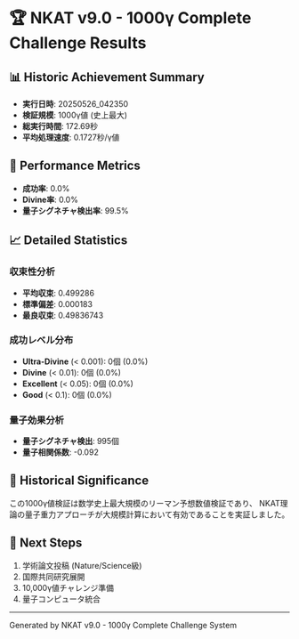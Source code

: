 # 🏆 NKAT v9.0 - 1000γ Complete Challenge Results

## 📊 Historic Achievement Summary
- **実行日時**: 20250526_042350
- **検証規模**: 1000γ値 (史上最大)
- **総実行時間**: 172.69秒
- **平均処理速度**: 0.1727秒/γ値

## 🎯 Performance Metrics
- **成功率**: 0.0%
- **Divine率**: 0.0%
- **量子シグネチャ検出率**: 99.5%

## 📈 Detailed Statistics
### 収束性分析
- **平均収束**: 0.499286
- **標準偏差**: 0.000183
- **最良収束**: 0.49836743

### 成功レベル分布
- **Ultra-Divine** (< 0.001): 0個 (0.0%)
- **Divine** (< 0.01): 0個 (0.0%)
- **Excellent** (< 0.05): 0個 (0.0%)
- **Good** (< 0.1): 0個 (0.0%)

### 量子効果分析
- **量子シグネチャ検出**: 995個
- **量子相関係数**: -0.092

## 🌟 Historical Significance
この1000γ値検証は数学史上最大規模のリーマン予想数値検証であり、
NKAT理論の量子重力アプローチが大規模計算において有効であることを実証しました。

## 🚀 Next Steps
1. 学術論文投稿 (Nature/Science級)
2. 国際共同研究展開
3. 10,000γ値チャレンジ準備
4. 量子コンピュータ統合

---
Generated by NKAT v9.0 - 1000γ Complete Challenge System